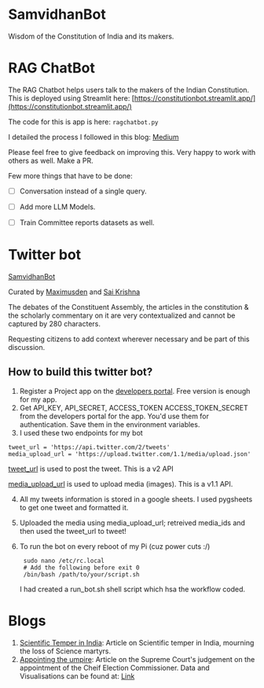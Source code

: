 # SamvidhanBot
Wisdom of the Constitution of India and its makers.

# RAG ChatBot

The RAG Chatbot helps users talk to the makers of the Indian Constitution. This is deployed using Streamlit here: [https://constitutionbot.streamlit.app/](https://constitutionbot.streamlit.app/)

The code for this is app is here: `ragchatbot.py`

I detailed the process I followed in this blog: [Medium](https://medium.com/@saikrishna_17904/e9b75282c54f)

Please feel free to give feedback on improving this. Very happy to work with others as well. Make a PR.

Few more things that have to be done:
- [ ] Conversation instead of a single query.
- [ ] Add more LLM Models.
- [ ] Train Committee reports datasets as well.


# Twitter bot

[SamvidhanBot](https://twitter.com/SamvidhanBot)

Curated by [Maximusden](https://twitter.com/Maximusden) and [Sai Krishna](https://github.com/d-saikrishna)

The debates of the Constituent Assembly, the articles in the constitution & the scholarly commentary on it are very contextualized and cannot be captured by 280 characters.

Requesting citizens to add context wherever necessary and be part of this discussion.

## How to build this twitter bot?

1. Register a Project app on the [developers portal](https://developer.twitter.com/en/portal/dashboard). Free version is enough for my app.
2. Get API_KEY, API_SECRET, ACCESS_TOKEN ACCESS_TOKEN_SECRET from the developers portal for the app. You'd use them for authentication. Save them in the environment variables. 
3. I used these two endpoints for my bot
```
tweet_url = 'https://api.twitter.com/2/tweets'
media_upload_url = 'https://upload.twitter.com/1.1/media/upload.json'
```
[tweet_url](https://developer.twitter.com/en/docs/twitter-api/tweets/manage-tweets/api-reference/post-tweets) is used to post the tweet. This is a v2 API

[media_upload_url](https://developer.twitter.com/en/docs/twitter-api/v1/media/upload-media/api-reference/post-media-upload) is used to upload media (images). This is a v1.1 API.

4. All my tweets information is stored in a google sheets. I used pygsheets to get one tweet and formatted it.

5. Uploaded the media using media_upload_url; retreived media_ids and then used the tweet_url to tweet!

6. To run the bot on every reboot of my Pi (cuz power cuts :/)

        sudo nano /etc/rc.local
        # Add the following before exit 0
        /bin/bash /path/to/your/script.sh

    I had created a run_bot.sh shell script which hsa the workflow coded.

# Blogs
1. [Scientific Temper in India](https://samvidhanbot.substack.com/p/scientific-temper-in-india): Article on Scientific temper in India, mourning the loss of Science martyrs.  
2. [Appointing the umpire](https://samvidhanbot.substack.com/p/appointing-the-umpire): Article on the Supreme Court's judgement on the appointment of the Cheif Election Commissioner. Data and Visualisations can be found at: [Link](https://github.com/d-saikrishna/SamvidhanBot/tree/main/Blogs/ElectionCommission)
